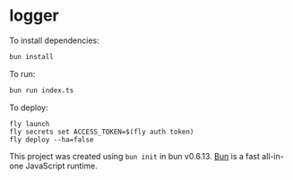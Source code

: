 # logger

To install dependencies:

```bash
bun install
```

To run:

```bash
bun run index.ts
```

To deploy:

```
fly launch
fly secrets set ACCESS_TOKEN=$(fly auth token)
fly deploy --ha=false
```

This project was created using `bun init` in bun v0.6.13. [Bun](https://bun.sh) is a fast all-in-one JavaScript runtime.
